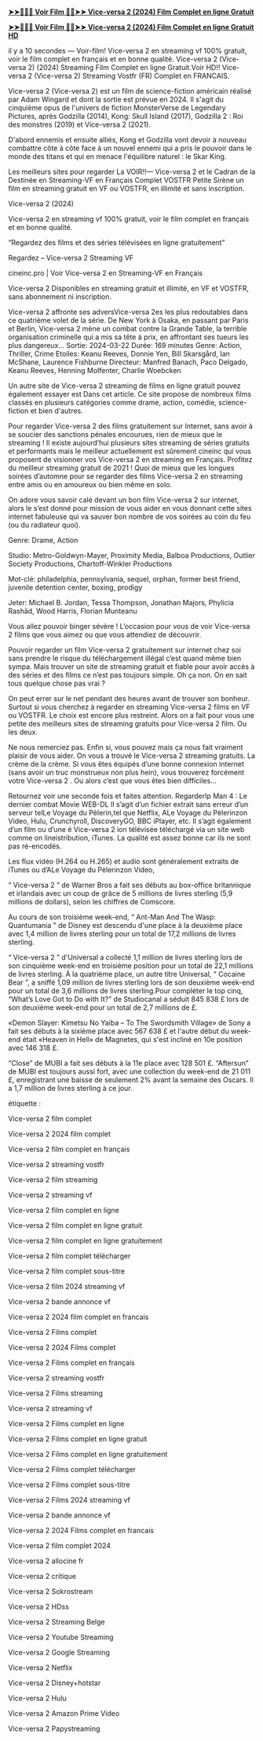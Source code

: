 <h1></h1>

**[➤➤🔴✅📱 Voir Film 🔴✅➤➤ Vice-versa 2 (2024) Film Complet en ligne Gratuit](https://cutt.ly/YeorcNue)**

**[➤➤🔴✅📱 Voir Film 🔴✅➤➤ Vice-versa 2 (2024) Film Complet en ligne Gratuit HD](https://cutt.ly/YeorcNue)**

il y a 10 secondes — Voir-film! Vice-versa 2 en streaming vf 100% gratuit, voir le film complet en français et en bonne qualité. Vice-versa 2 (Vice-versa 2) (2024) Streaming Film Complet en ligne Gratuit.Voir HD!! Vice-versa 2 (Vice-versa 2) Streaming Vostfr (FR) Complet en FRANCAIS.

Vice-versa 2 (Vice-versa 2) est un film de science-fiction américain réalisé par Adam Wingard et dont la sortie est prévue en 2024. Il s'agit du cinquième opus de l'univers de fiction MonsterVerse de Legendary Pictures, après Godzilla (2014), Kong: Skull Island (2017), Godzilla 2 : Roi des monstres (2019) et Vice-versa 2 (2021).

D'abord ennemis et ensuite alliés, Kong et Godzilla vont devoir à nouveau combattre côte à côte face à un nouvel ennemi qui a pris le pouvoir dans le monde des titans et qui en menace l'équilibre naturel : le Skar King.

Les meilleurs sites pour regarder La VOIR!!— Vice-versa 2 et le Cadran de la Destinée en Streaming-VF en Français Complet VOSTFR Petite Sirène un film en streaming gratuit en VF ou VOSTFR, en illimité et sans inscription.

Vice-versa 2 (2024)

Vice-versa 2 en streaming vf 100% gratuit, voir le film complet en français et en bonne qualité.

“Regardez des films et des séries télévisées en ligne gratuitement”

Regardez – Vice-versa 2 Streaming VF

cineinc.pro | Voir Vice-versa 2 en Streaming-VF en Français

Vice-versa 2 Disponibles en streaming gratuit et illimité, en VF et VOSTFR, sans abonnement ni inscription.

Vice-versa 2 affronte ses adversVice-versa 2es les plus redoutables dans ce quatrième volet de la série. De New York à Osaka, en passant par Paris et Berlin, Vice-versa 2 mène un combat contre la Grande Table, la terrible organisation criminelle qui a mis sa tête à prix, en affrontant ses tueurs les plus dangereux... Sortie: 2024-03-22 Durée: 169 minutes Genre: Action, Thriller, Crime Etoiles: Keanu Reeves, Donnie Yen, Bill Skarsgård, Ian McShane, Laurence Fishburne Directeur: Manfred Banach, Paco Delgado, Keanu Reeves, Henning Molfenter, Charlie Woebcken

Un autre site de Vice-versa 2 streaming de films en ligne gratuit pouvez également essayer est Dans cet article. Ce site propose de nombreux films classés en plusieurs catégories comme drame, action, comédie, science-fiction et bien d'autres.

Pour regarder Vice-versa 2 des films gratuitement sur Internet, sans avoir à se soucier des sanctions pénales encourues, rien de mieux que le streaming ! Il existe aujourd’hui plusieurs sites streaming de séries gratuits et performants mais le meilleur actuellement est sûrement cineinc qui vous proposent de visionner vos Vice-versa 2 en streaming en Français. Profitez du meilleur streaming gratuit de 2021 ! Quoi de mieux que les longues soirées d’automne pour se regarder des films Vice-versa 2 en streaming entre amis ou en amoureux ou bien même en solo.

On adore vous savoir calé devant un bon film Vice-versa 2 sur internet, alors le s’est donné pour mission de vous aider en vous donnant cette sites internet fabuleuse qui va sauver bon nombre de vos soirées au coin du feu (ou du radiateur quoi).

Genre: Drame, Action

Studio: Metro-Goldwyn-Mayer, Proximity Media, Balboa Productions, Outlier Society Productions, Chartoff-Winkler Productions

Mot-clé: philadelphia, pennsylvania, sequel, orphan, former best friend, juvenile detention center, boxing, prodigy

Jeter: Michael B. Jordan, Tessa Thompson, Jonathan Majors, Phylicia Rashād, Wood Harris, Florian Munteanu

Vous allez pouvoir binger sévère ! L’occasion pour vous de voir Vice-versa 2 films que vous aimez ou que vous attendiez de découvrir.

Pouvoir regarder un film Vice-versa 2 gratuitement sur internet chez soi sans prendre le risque du téléchargement illégal c’est quand même bien sympa. Mais trouver un site de streaming gratuit et fiable pour avoir accès à des séries et des films ce n’est pas toujours simple. Oh ça non. On en sait tous quelque chose pas vrai ?

On peut errer sur le net pendant des heures avant de trouver son bonheur. Surtout si vous cherchez à regarder en streaming Vice-versa 2 films en VF ou VOSTFR. Le choix est encore plus restreint. Alors on a fait pour vous une petite des meilleurs sites de streaming gratuits pour Vice-versa 2 film. Ou les deux.

Ne nous remerciez pas. Enfin si, vous pouvez mais ça nous fait vraiment plaisir de vous aider. On vous a trouvé le Vice-versa 2 streaming gratuits. La crème de la crème. Si vous êtes équipés d’une bonne connexion internet (sans avoir un truc monstrueux non plus hein), vous trouverez forcément votre Vice-versa 2 . Ou alors c’est que vous êtes bien difficiles…

Retournez voir une seconde fois et faites attention. RegarderIp Man 4 : Le dernier combat Movie WEB-DL Il s’agit d’un fichier extrait sans erreur d’un serveur telLe Voyage du Pèlerin,tel que Netflix, ALe Voyage du Pèlerinzon Video, Hulu, Crunchyroll, DiscoveryGO, BBC iPlayer, etc. Il s’agit également d’un film ou d’une é Vice-versa 2 ion télévisée téléchargé via un site web comme on lineistribution, iTunes. La qualité est assez bonne car ils ne sont pas ré-encodés.

Les flux vidéo (H.264 ou H.265) et audio sont généralement extraits de iTunes ou d’ALe Voyage du Pèlerinzon Video,

“ Vice-versa 2 ” de Warner Bros a fait ses débuts au box-office britannique et irlandais avec un coup de grâce de 5 millions de livres sterling (5,9 millions de dollars), selon les chiffres de Comscore.

Au cours de son troisième week-end, “ Ant-Man And The Wasp: Quantumania ” de Disney est descendu d'une place à la deuxième place avec 1,4 million de livres sterling pour un total de 17,2 millions de livres sterling.

“ Vice-versa 2 ” d'Universal a collecté 1,1 million de livres sterling lors de son cinquième week-end en troisième position pour un total de 22,1 millions de livres sterling. À la quatrième place, un autre titre Universal, “ Cocaine Bear ”, a sniffé 1,09 million de livres sterling lors de son deuxième week-end pour un total de 3,6 millions de livres sterling.Pour compléter le top cinq, “What’s Love Got to Do with It?” de Studiocanal a séduit 845 838 £ lors de son deuxième week-end pour un total de 2,7 millions de £.

«Demon Slayer: Kimetsu No Yaiba – To The Swordsmith Village» de Sony a fait ses débuts à la sixième place avec 567 638 £ et l'autre début du week-end était «Heaven in Hell» de Magnetes, qui s'est incliné en 10e position avec 146 318 £.

“Close” de MUBI a fait ses débuts à la 11e place avec 128 501 £. “Aftersun” de MUBI est toujours aussi fort, avec une collection du week-end de 21 011 £, enregistrant une baisse de seulement 2% avant la semaine des Oscars. Il a 1,7 million de livres sterling à ce jour.

étiquette :

Vice-versa 2 film complet

Vice-versa 2 2024 film complet

Vice-versa 2 film complet en français

Vice-versa 2 streaming vostfr

Vice-versa 2 film streaming

Vice-versa 2 streaming vf

Vice-versa 2 film complet en ligne

Vice-versa 2 film complet en ligne gratuit

Vice-versa 2 film complet en ligne gratuitement

Vice-versa 2 film complet télécharger

Vice-versa 2 film complet sous-titre

Vice-versa 2 film 2024 streaming vf

Vice-versa 2 bande annonce vf

Vice-versa 2 2024 film complet en francais

Vice-versa 2 Films complet

Vice-versa 2 2024 Films complet

Vice-versa 2 Films complet en français

Vice-versa 2 streaming vostfr

Vice-versa 2 Films streaming

Vice-versa 2 streaming vf

Vice-versa 2 Films complet en ligne

Vice-versa 2 Films complet en ligne gratuit

Vice-versa 2 Films complet en ligne gratuitement

Vice-versa 2 Films complet télécharger

Vice-versa 2 Films complet sous-titre

Vice-versa 2 Films 2024 streaming vf

Vice-versa 2 bande annonce vf

Vice-versa 2 2024 Films complet en francais

Vice-versa 2 film complet 2024

Vice-versa 2 allocine fr

Vice-versa 2 critique

Vice-versa 2 Sokrostream

Vice-versa 2 HDss

Vice-versa 2 Streaming Belge

Vice-versa 2 Youtube Streaming

Vice-versa 2 Google Streaming

Vice-versa 2 Netflix

Vice-versa 2 Disney+hotstar

Vice-versa 2 Hulu

Vice-versa 2 Amazon Prime Video

Vice-versa 2 Papystreaming
